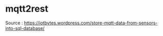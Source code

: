 # mqtt2rest

Source : https://iotbytes.wordpress.com/store-mqtt-data-from-sensors-into-sql-database/
